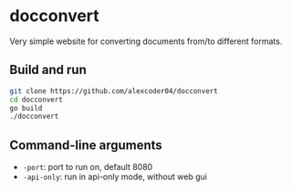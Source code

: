 
# docconvert

Very simple website for converting documents from/to different formats.

## Build and run

```sh
git clone https://github.com/alexcoder04/docconvert
cd docconvert
go build
./docconvert
```

## Command-line arguments

 - `-port`: port to run on, default 8080
 - `-api-only`: run in api-only mode, without web gui
